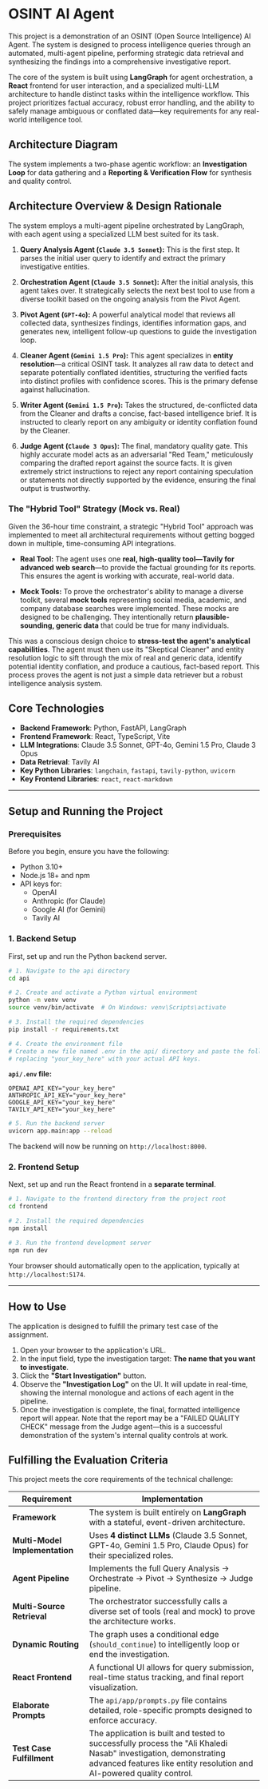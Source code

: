 # OSINT AI Agent

This project is a demonstration of an OSINT (Open Source Intelligence) AI Agent. The system is designed to process intelligence queries through an automated, multi-agent pipeline, performing strategic data retrieval and synthesizing the findings into a comprehensive investigative report.

The core of the system is built using **LangGraph** for agent orchestration, a **React** frontend for user interaction, and a specialized multi-LLM architecture to handle distinct tasks within the intelligence workflow. This project prioritizes factual accuracy, robust error handling, and the ability to safely manage ambiguous or conflated data—key requirements for any real-world intelligence tool.

## Architecture Diagram

The system implements a two-phase agentic workflow: an **Investigation Loop** for data gathering and a **Reporting & Verification Flow** for synthesis and quality control.



## Architecture Overview & Design Rationale

The system employs a multi-agent pipeline orchestrated by LangGraph, with each agent using a specialized LLM best suited for its task.

1.  **Query Analysis Agent (`Claude 3.5 Sonnet`):** This is the first step. It parses the initial user query to identify and extract the primary investigative entities.

2.  **Orchestration Agent (`Claude 3.5 Sonnet`):** After the initial analysis, this agent takes over. It strategically selects the next best tool to use from a diverse toolkit based on the ongoing analysis from the Pivot Agent.

3.  **Pivot Agent (`GPT-4o`):** A powerful analytical model that reviews all collected data, synthesizes findings, identifies information gaps, and generates new, intelligent follow-up questions to guide the investigation loop.

4.  **Cleaner Agent (`Gemini 1.5 Pro`):** This agent specializes in **entity resolution**—a critical OSINT task. It analyzes all raw data to detect and separate potentially conflated identities, structuring the verified facts into distinct profiles with confidence scores. This is the primary defense against hallucination.

5.  **Writer Agent (`Gemini 1.5 Pro`):** Takes the structured, de-conflicted data from the Cleaner and drafts a concise, fact-based intelligence brief. It is instructed to clearly report on any ambiguity or identity conflation found by the Cleaner.

6.  **Judge Agent (`Claude 3 Opus`):** The final, mandatory quality gate. This highly accurate model acts as an adversarial "Red Team," meticulously comparing the drafted report against the source facts. It is given extremely strict instructions to reject any report containing speculation or statements not directly supported by the evidence, ensuring the final output is trustworthy.


### The "Hybrid Tool" Strategy (Mock vs. Real)

Given the 36-hour time constraint, a strategic "Hybrid Tool" approach was implemented to meet all architectural requirements without getting bogged down in multiple, time-consuming API integrations.

*   **Real Tool:** The agent uses one **real, high-quality tool—Tavily for advanced web search**—to provide the factual grounding for its reports. This ensures the agent is working with accurate, real-world data.

*   **Mock Tools:** To prove the orchestrator's ability to manage a diverse toolkit, several **mock tools** representing social media, academic, and company database searches were implemented. These mocks are designed to be challenging. They intentionally return **plausible-sounding, generic data** that could be true for many individuals.

This was a conscious design choice to **stress-test the agent's analytical capabilities**. The agent must then use its "Skeptical Cleaner" and entity resolution logic to sift through the mix of real and generic data, identify potential identity conflation, and produce a cautious, fact-based report. This process proves the agent is not just a simple data retriever but a robust intelligence analysis system.


## Core Technologies

*   **Backend Framework**: Python, FastAPI, LangGraph
*   **Frontend Framework**: React, TypeScript, Vite
*   **LLM Integrations**: Claude 3.5 Sonnet, GPT-4o, Gemini 1.5 Pro, Claude 3 Opus
*   **Data Retrieval**: Tavily AI
*   **Key Python Libraries**: `langchain`, `fastapi`, `tavily-python`, `uvicorn`
*   **Key Frontend Libraries**: `react`, `react-markdown`

---

## Setup and Running the Project

### Prerequisites

Before you begin, ensure you have the following:
*   Python 3.10+
*   Node.js 18+ and npm
*   API keys for:
    *   OpenAI
    *   Anthropic (for Claude)
    *   Google AI (for Gemini)
    *   Tavily AI

### 1. Backend Setup

First, set up and run the Python backend server.

```bash
# 1. Navigate to the api directory
cd api

# 2. Create and activate a Python virtual environment
python -m venv venv
source venv/bin/activate  # On Windows: venv\Scripts\activate

# 3. Install the required dependencies
pip install -r requirements.txt

# 4. Create the environment file
# Create a new file named .env in the api/ directory and paste the following,
# replacing "your_key_here" with your actual API keys.
```

**`api/.env` file:**
```env
OPENAI_API_KEY="your_key_here"
ANTHROPIC_API_KEY="your_key_here"
GOOGLE_API_KEY="your_key_here"
TAVILY_API_KEY="your_key_here"
```

```bash
# 5. Run the backend server
uvicorn app.main:app --reload
```
The backend will now be running on `http://localhost:8000`.

### 2. Frontend Setup

Next, set up and run the React frontend in a **separate terminal**.

```bash
# 1. Navigate to the frontend directory from the project root
cd frontend

# 2. Install the required dependencies
npm install

# 3. Run the frontend development server
npm run dev
```
Your browser should automatically open to the application, typically at `http://localhost:5174`.

---

## How to Use

The application is designed to fulfill the primary test case of the assignment.

1.  Open your browser to the application's URL.
2.  In the input field, type the investigation target: **The name that you want to investigate**.
3.  Click the **"Start Investigation"** button.
4.  Observe the **"Investigation Log"** on the UI. It will update in real-time, showing the internal monologue and actions of each agent in the pipeline.
5.  Once the investigation is complete, the final, formatted intelligence report will appear. Note that the report may be a "FAILED QUALITY CHECK" message from the Judge agent—this is a successful demonstration of the system's internal quality controls at work.

## Fulfilling the Evaluation Criteria

This project meets the core requirements of the technical challenge:

| Requirement                  | Implementation                                                                                               |
| ------------------------------ | ------------------------------------------------------------------------------------------------------------ |
| **Framework**                | The system is built entirely on **LangGraph** with a stateful, event-driven architecture.                        |
| **Multi-Model Implementation** | Uses **4 distinct LLMs** (Claude 3.5 Sonnet, GPT-4o, Gemini 1.5 Pro, Claude Opus) for their specialized roles.       |
| **Agent Pipeline**             | Implements the full Query Analysis -> Orchestrate -> Pivot -> Synthesize -> Judge pipeline.                    |
| **Multi-Source Retrieval**   | The orchestrator successfully calls a diverse set of tools (real and mock) to prove the architecture works. |
| **Dynamic Routing**            | The graph uses a conditional edge (`should_continue`) to intelligently loop or end the investigation. |
| **React Frontend**             | A functional UI allows for query submission, real-time status tracking, and final report visualization.      |
| **Elaborate Prompts**          | The `api/app/prompts.py` file contains detailed, role-specific prompts designed to enforce accuracy.    |
| **Test Case Fulfillment**      | The application is built and tested to successfully process the "Ali Khaledi Nasab" investigation, demonstrating advanced features like entity resolution and AI-powered quality control.             |
